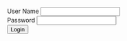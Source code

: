 
<html>

<head>

<title> This is Title </title>

<meta content="encoding" values="utf-8" >

<script> 



function abcd (){

alert("Button Clicked");

}

</script>

</head>

<body>
     <lable>User Name</lable> 	
     <input />
<br> 
	<lable>Password</lable> 
	<input type="Password" />
<br>
	<button onClick="abcd()">Login</button> 
</body>

</html>

